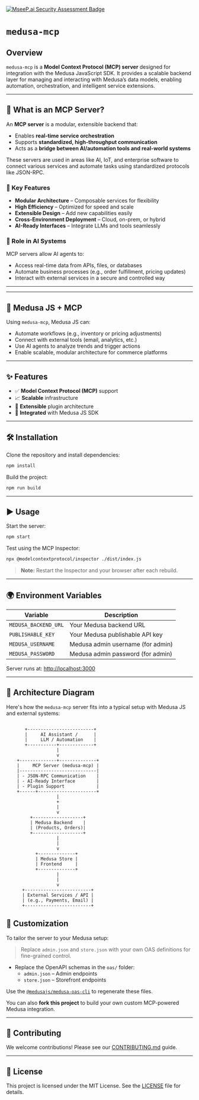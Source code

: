 [![MseeP.ai Security Assessment Badge](https://mseep.net/pr/sgfgov-medusa-mcp-badge.png)](https://mseep.ai/app/sgfgov-medusa-mcp)


# `medusa-mcp`

## Overview

`medusa-mcp` is a **Model Context Protocol (MCP) server** designed for integration with the Medusa JavaScript SDK. It provides a scalable backend layer for managing and interacting with Medusa’s data models, enabling automation, orchestration, and intelligent service extensions.

---

## 🧩 What is an MCP Server?

An **MCP server** is a modular, extensible backend that:

- Enables **real-time service orchestration**
- Supports **standardized, high-throughput communication**
- Acts as a **bridge between AI/automation tools and real-world systems**

These servers are used in areas like AI, IoT, and enterprise software to connect various services and automate tasks using standardized protocols like JSON-RPC.

### 🔑 Key Features

- **Modular Architecture** – Composable services for flexibility  
- **High Efficiency** – Optimized for speed and scale  
- **Extensible Design** – Add new capabilities easily  
- **Cross-Environment Deployment** – Cloud, on-prem, or hybrid  
- **AI-Ready Interfaces** – Integrate LLMs and tools seamlessly  

### 🧠 Role in AI Systems

MCP servers allow AI agents to:

- Access real-time data from APIs, files, or databases  
- Automate business processes (e.g., order fulfillment, pricing updates)  
- Interact with external services in a secure and controlled way  

---






---

## 🚀 Medusa JS + MCP

Using `medusa-mcp`, Medusa JS can:

- Automate workflows (e.g., inventory or pricing adjustments)
- Connect with external tools (email, analytics, etc.)
- Use AI agents to analyze trends and trigger actions  
- Enable scalable, modular architecture for commerce platforms

---

## ✨ Features

- ✅ **Model Context Protocol (MCP)** support  
- 📈 **Scalable** infrastructure  
- 🧱 **Extensible** plugin architecture  
- 🔗 **Integrated** with Medusa JS SDK  

---

## 🛠️ Installation

Clone the repository and install dependencies:

```bash
npm install
```

Build the project:

```bash
npm run build
```

---

## ▶️ Usage

Start the server:

```bash
npm start
```

Test using the MCP Inspector:

```bash
npx @modelcontextprotocol/inspector ./dist/index.js
```

> **Note:** Restart the Inspector and your browser after each rebuild.

---

## 🌍 Environment Variables

| Variable              | Description                          |
|-----------------------|--------------------------------------|
| `MEDUSA_BACKEND_URL`  | Your Medusa backend URL              |
| `PUBLISHABLE_KEY`     | Your Medusa publishable API key      |
| `MEDUSA_USERNAME`     | Medusa admin username (for admin)    |
| `MEDUSA_PASSWORD`     | Medusa admin password (for admin)    |

Server runs at: [http://localhost:3000](http://localhost:3000)

---

## 🧠 Architecture Diagram

Here's how the `medusa-mcp` server fits into a typical setup with Medusa JS and external systems:

```

       +-------------------------+
       |     AI Assistant /      |
       |     LLM / Automation    |
       +-----------+-------------+
                   |
                   v
    +--------------+--------------+
    |     MCP Server (medusa-mcp) |
    |-----------------------------|
    | - JSON-RPC Communication    |
    | - AI-Ready Interface        |
    | - Plugin Support            |
    +------+----------------------+
                   |                             
                   +
                   |                                                         
                   v                                                         
         +-------------------+
         | Medusa Backend    |
         | (Products, Orders)|
         +-------------------+
                   |
                   |
                   v
           +--------------+
           | Medusa Store |
           | Frontend     |
           +--------------+
                   |
                   |
                   v
      +-------------------------+
      | External Services / API |
      | (e.g., Payments, Email) |
      +-------------------------+
```


## 🧪 Customization

To tailor the server to your Medusa setup:

> Replace `admin.json` and `store.json` with your own OAS definitions for fine-grained control.

- Replace the OpenAPI schemas in the `oas/` folder:
  - `admin.json` – Admin endpoints
  - `store.json` – Storefront endpoints

Use the [`@medusajs/medusa-oas-cli`](https://www.npmjs.com/package/@medusajs/medusa-oas-cli) to regenerate these files.

You can also **fork this project** to build your own custom MCP-powered Medusa integration.

---

## 🤝 Contributing

We welcome contributions! Please see our [CONTRIBUTING.md](CONTRIBUTING.md) guide.

---

## 📄 License

This project is licensed under the MIT License. See the [LICENSE](LICENSE) file for details.
